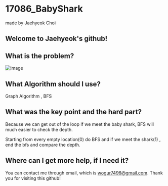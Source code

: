 # 17086_BabyShark

made by Jaehyeok Choi

## Welcome to Jaehyeok's github!

## What is the problem?

![image](https://github.com/Choi-JaeHyeok-21500749/17086_BabyShark/blob/main/17086_pro.PNG)

## What Algorithm should I use?

Graph Algorithm , BFS

## What was the key point and the hard part?

Because we can get out of the loop if we meet the baby shark, BFS will much easier to check the depth.

Starting from every empty location(0) do BFS and if we meet the shark(1) , end the bfs and compare the depth.

## Where can I get more help, if I need it?

You can contact me through email, which is wogur7496@gmail.com.
Thank you for visiting this github!
